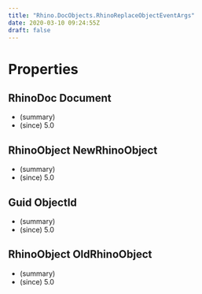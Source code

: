 ```yaml
---
title: "Rhino.DocObjects.RhinoReplaceObjectEventArgs"
date: 2020-03-10 09:24:55Z
draft: false
---
```


# Properties
## RhinoDoc Document
- (summary) 
- (since) 5.0
## RhinoObject NewRhinoObject
- (summary) 
- (since) 5.0
## Guid ObjectId
- (summary) 
- (since) 5.0
## RhinoObject OldRhinoObject
- (summary) 
- (since) 5.0
